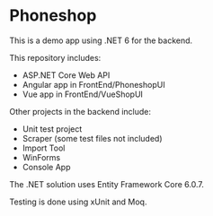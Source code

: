 # Phoneshop

This is a demo app using .NET 6 for the backend. 

This repository includes: 
- ASP.NET Core Web API
- Angular app in FrontEnd/PhoneshopUI
- Vue app in FrontEnd/VueShopUI

Other projects in the backend include:
- Unit test project
- Scraper (some test files not included)
- Import Tool
- WinForms
- Console App

The .NET solution uses Entity Framework Core 6.0.7.

Testing is done using xUnit and Moq.